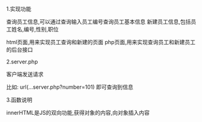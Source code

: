 1.实现功能

  查询员工信息,可以通过查询输入员工编号查询员工基本信息
  新建员工信息,包括员工姓名,编号,性别,职位

  html页面,用来实现员工查询和新建的页面
  php页面,用来实现查询员工和新建员工的后台接口


2.server.php
  
  客户端发送请求
  
  比如:
  url(...server.php?number=101)
  即可查询到信息

  
3.函数说明

  innerHTML是JS的双向功能,获得对象的内容,向对象插入内容
  
